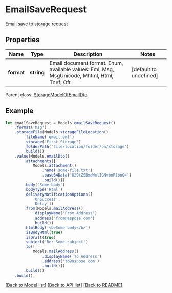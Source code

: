 # EmailSaveRequest

Email save to storage request             

## Properties
Name | Type | Description | Notes
---- | ---- | ----------- | -----
**format** | **string** | Email document format. Enum, available values: Eml, Msg, MsgUnicode, Mhtml, Html, Tnef, Oft | [default to undefined]

 Parent class: [StorageModelOfEmailDto](StorageModelOfEmailDto.md)


## Example
```typescript
let emailSaveRequest = Models.emailSaveRequest()
    .format('Msg')
    .storageFile(Models.storageFileLocation()
        .fileName('email.eml')
        .storage('First Storage')
        .folderPath('file/location/folder/on/storage')
        .build())
    .value(Models.emailDto()
        .attachments([
            Models.attachment()
                .name('some-file.txt')
                .base64Data('U29tZSBmaWxlIGNvbnRlbnQ=')
                .build()])
        .body('Some body')
        .bodyType('Html')
        .deliveryNotificationOptions([
            'OnSuccess',
            'Delay'])
        .from(Models.mailAddress()
            .displayName('From Address')
            .address('from@aspose.com')
            .build())
        .htmlBody('<b>Some body</b>')
        .isBodyHtml(true)
        .isDraft(true)
        .subject('Re: Some subject')
        .to([
            Models.mailAddress()
                .displayName('To Address')
                .address('to@aspose.com')
                .build()])
        .build())
    .build();
```


[[Back to Model list]](README.md#documentation-for-models) [[Back to API list]](README.md#documentation-for-api-endpoints) [[Back to README]](README.md)
